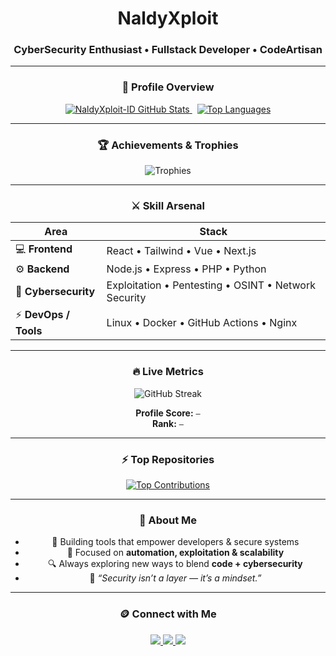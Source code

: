 <!--
  GitHub Profile README
  Author : NaldyXploit-ID
  Theme  : Luxury Gold-Black • Super Premium
  Style  : Dark Mode Perfection
-->

<div align="center">

# **NaldyXploit**

###  CyberSecurity Enthusiast • Fullstack Developer • CodeArtisan

</div>

---

<div align="center">

### 🧭 **Profile Overview**
<a href="https://github.com/NaldyXploit-ID">
  <img src="https://github-readme-stats.vercel.app/api?username=NaldyXploit-ID&show_icons=true&theme=dark&hide_border=true&title_color=FFD700&icon_color=FFD700&text_color=C0C0C0&bg_color=000000" alt="NaldyXploit-ID GitHub Stats" />
</a>
&nbsp;
<a href="https://github.com/NaldyXploit-ID">
  <img src="https://github-readme-stats.vercel.app/api/top-langs/?username=NaldyXploit-ID&layout=compact&theme=dark&hide_border=true&title_color=FFD700&text_color=C0C0C0&bg_color=000000" alt="Top Languages" />
</a>

</div>

---

<div align="center">

### 🏆 **Achievements & Trophies**
<img src="https://github-profile-trophy.vercel.app/?username=NaldyXploit-ID&theme=onedark&no-frame=true&margin-w=10&title=Stars,Followers,Commit,Repositories,PullRequest,Issues,Reviews" alt="Trophies" />

</div>

---

<div align="center">

### ⚔️ **Skill Arsenal**
| Area | Stack |
|------|--------|
| 💻 **Frontend** | React • Tailwind • Vue • Next.js |
| ⚙️ **Backend** | Node.js • Express • PHP • Python |
| 🧠 **Cybersecurity** | Exploitation • Pentesting • OSINT • Network Security |
| ⚡ **DevOps / Tools** | Linux • Docker • GitHub Actions • Nginx |

</div>

---

<div align="center">

### 🔥 **Live Metrics**
<img src="https://github-readme-streak-stats.herokuapp.com/?user=NaldyXploit-ID&theme=dark&hide_border=true&background=000000&ring=FFD700&fire=FFD700&currStreakLabel=FFD700" alt="GitHub Streak" />
  
<!-- Profile Score Section (optional, will be auto-updated if using Action) -->
<!-- START_PROFILE_CARD -->
**Profile Score:** `—`  
**Rank:** `—`
<!-- END_PROFILE_CARD -->

</div>

---

<div align="center">

### ⚡ **Top Repositories**
<a href="https://github.com/NaldyXploit-ID">
  <img src="https://github-contributor-stats.vercel.app/api?username=NaldyXploit-ID&limit=6&theme=dark&combine_all_yearly_contributions=true&hide_border=true&title_color=FFD700&text_color=C0C0C0" alt="Top Contributions" />
</a>

</div>

---

<div align="center">

### 🧠 **About Me**
- 💼 Building tools that empower developers & secure systems  
- 🧩 Focused on **automation, exploitation & scalability**  
- 🔍 Always exploring new ways to blend **code + cybersecurity**  
- 💬 *“Security isn’t a layer — it’s a mindset.”*

</div>

---

<div align="center">

### 🪙 **Connect with Me**

<a href="https://github.com/NaldyXploit">
  <img src="https://img.shields.io/badge/GitHub-NaldyXploit--ID-000000?style=for-the-badge&logo=github&logoColor=FFD700&labelColor=000000&color=FFD700">
</a>
<a href="mailto:naldyxploit@gmail.com">
  <img src="https://img.shields.io/badge/Email-naldyxploit%40gmail.com-000000?style=for-the-badge&logo=gmail&logoColor=FFD700&labelColor=000000&color=FFD700">
</a>
<a href="https://t.me/NaldyXploit">
  <img src="https://img.shields.io/badge/Telegram-@NaldyXploitID-000000?style=for-the-badge&logo=telegram&logoColor=FFD700&labelColor=000000&color=FFD700">
</a>

</div>
